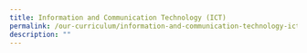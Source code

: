 ```yaml
---
title: Information and Communication Technology (ICT)
permalink: /our-curriculum/information-and-communication-technology-ict
description: ""
---
```

